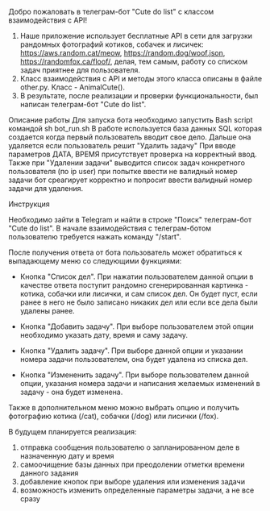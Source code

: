 Добро пожаловать в телеграм-бот "Cute do list" с классом  взаимодействия с API!

1. Наше приложение использует бесплатные API в сети для загрузки рандомных фотографий котиков, собачек и лисичек: https://aws.random.cat/meow, https://random.dog/woof.json, https://randomfox.ca/floof/, делая, тем самым, работу со списком задач приятнее для пользователя. 
2. Класс взаимодействия с АPI и методы этого класса описаны в файле other.py. Класс -  AnimalCute().
3. В результате, после реализации и проверки функциональности, был написан телеграм-бот "Cute do list".

Описание работы
Для запуска бота необходимо запустить Bash script командой sh bot_run.sh
В работе используется база данных SQL которая создается когда первый пользователь вводит свое дело. Дальше она удаляется если пользователь решит "Удалить задачу"
При вводе параметров ДАТА, ВРЕМЯ присутствует проверка на корректный ввод.
Также при "Удалении задачи" выводится список задач конкретного пользователя (по ip user) при попытке ввести не валидный номер задачи бот среагирует корректно и попросит ввести валидный номер задачи для удаления.  

Инструкция

Необходимо зайти в Telegram и найти в строке "Поиск" телеграм-бот "Сute do list". В начале взаимодействия с телеграм-ботом пользователю требуется нажать команду "/start".

После получения ответа от бота пользователь может обратиться к выпадающему меню со следующими функциями:

- Кнопка "Список дел". При нажатии пользователем данной опции в качестве ответа поступит рандомно сгенерированная картинка - котика, собачки или лисички, и сам список дел. Он будет пуст, если ранее в него не было записано никаких дел или если все дела были удалены ранее.  

- Кнопка "Добавить задачу". При выборе пользователем этой опции необходимо указать дату, время и саму задачу. 

- Кнопка "Удалить задачу". При выборе данной опции и указании номера задачи пользователем, она будет удалена из списка дел.

- Кнопка "Измененить задачу". При выборе пользователем данной опции, указания номера задачи и написания желаемых изменений в задачу - она будет изменена.

Также в дополнительном меню можно выбрать опцию и получить фотографию котика (/cat), собачки (/dog) или лисички (/fox).

В будущем планируется реализация:
1) отправка сообщения пользователю о запланированном деле в назначенную дату и время
2) самоочищение базы данных при преодолении отметки времени данного задания
3) добавление кнопок при выборе удаления или изменения задачи
4) возможность изменить определенные параметры задачи, а не все сразу
